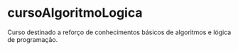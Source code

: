 # cursoAlgoritmoLogica
Curso destinado a reforço de conhecimentos básicos de algoritmos e lógica de programação.
